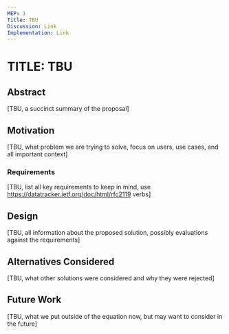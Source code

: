 ```yaml
---
MEP: 1
Title: TBU
Discussion: Link
Implementation: Link
---
```


# TITLE: TBU

## Abstract

[TBU, a succinct summary of the proposal]

## Motivation

[TBU, what problem we are trying to solve, focus on users, use cases, and all important context]

### Requirements

[TBU, list all key requirements to keep in mind, use https://datatracker.ietf.org/doc/html/rfc2119 verbs]

## Design

[TBU, all information about the proposed solution, possibly evaluations against the requirements]

## Alternatives Considered

[TBU, what other solutions were considered and why they were rejected]

## Future Work

[TBU, what we put outside of the equation now, but may want to consider in the future]
